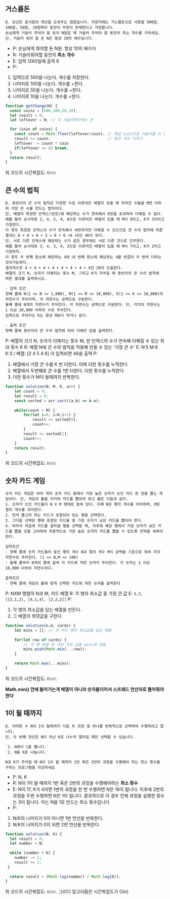 ## 거스름돈

```
Q. 당신은 음식점의 계산을 도와주는 점원입니다. 카운터에는 거스름돈으로 사용할 500원, 100원, 50원, 10원짜리 동전이 무한이 존재한다고 가정합니다. 
손님에게 거슬러 주어야 할 돈이 N원일 때 거슬러 주어야 할 동전의 최소 개수를 구하세요. 단, 거슬러 줘야 할 돈 N은 항상 10의 배수입니다.
```

- P: 손님에게 줘야할 돈 N원. 항상 10의 배수다
- R: 거슬러줘야할 동전의 **최소 개수**
- E: 입력 1260일때 출력 6
- P:
1. 입력으로 500을 나눈다. 개수를 저장한다.
2. 나머지로 100을 나눈다. 개수를 +한다.
3. 나머지로 50을 나눈다. 개수를 +한다.
4. 나머지로 10을 나눈다. 개수를 +한다.


```js
function getChange(N) {
  const coins = [500,100,50,10];
  let result = 0;
  let leftover = N; // 더 거슬러줘야하는 돈

  for (coin of coins) {
    const count = Math.floor(leftover/coin); // 해당 coin으로 거슬러줄 수 있을때 그 동전의 개수
    result += count;                         // 동전 개수 더하기
    leftover -= count * coin
    if(leftover <= 0) break;
  }
  return result;
}
```

위 코드의 시간복잡도: `O(n)`

## 큰 수의 법칙

```
Q. 동빈이의 큰 수의 법칙은 다양한 수로 이루어진 배열이 있을 때 주어진 수들을 M번 더하여 가장 큰 수를 만드는 법칙이다.
단, 배열의 특정한 인덱스(번호)에 해당하는 수가 연속해서 K번을 초과하여 더해질 수 없다.
예를 들어 순서대로 2, 4, 5, 4, 6으로 이루어진 배열이 있을 때 M이 8이고, K가 3이라고 가정한다.
이 경우 특정한 인덱스의 수가 연속해서 세번까지만 더해질 수 있으므로 큰 수의 법칙에 따른 결과는 6 + 6 + 6 + 5 + 6 + 6 +6 +5인 46이 된다.
단, 서로 다른 인덱스에 해당하는 수가 같은 경우에도 서로 다른 것으로 간주한다.
예를 들어 순서대로 3, 4, 3, 4, 3으로 이루어진 배열이 있을 때 M이 7이고, K가 2라고 가정하자.
이 경우 두 번째 원소에 해당하는 4와 네 번째 원소에 해당하는 4를 번갈아 두 번씩 더하는 것이가능하다.
결과적으로 4 + 4 + 4 + 4 + 4 + 4 + 4 + 4인 28이 도출된다.
배열의 크기 N, 숫자가 더해지는 횟수 M, 그리고 K가 주어질 때 동빈이의 큰 수의 법칙에 따른 결과를 출력하시오.

- 입력 조건
첫째 줄에 N(2 <= N <= 1,000), M(1 <= M <= 10,000), K(1 <= K <= 10,000)의 자연수가 주어지며, 각 자연수는 공백으로 구분한다.
둘째 줄에 N개의 자연수가 주어진다. 각 자연수는 공백으로 구분한다. 단, 각각의 자연수는 1 이상 10,000 이하의 수로 주어진다.
입력으로 주어지는 K는 항상 M보다 작거나 같다.

- 출력 조건
첫째 줄에 동빈이의 큰 수의 법칙에 따라 더해진 답을 출력한다.
```

P: 배열의 크기 N, 숫자가 더해지는 횟수 M, 한 인덱스의 수가 연속해 더해질 수 있는 최대 횟수 K
R: 배열 N에 큰 수의 법칙을 적용해 만들 수 있는 '가장 큰 수'
E: N:5 M:8 K:3 / 배열: [2 4 5 4 6] 이 입력되면 46을 출력
P: 
1. 배열에서 가장 큰 수를 K 번 더한다. 이때 더한 횟수를 누적한다.
2. 배열에서 두번쨰로 큰 수를 1번 더한다. 더한 횟수를 누적한다.
3. 더한 횟수가 M이 될때까지 반복한다.

```js
function solution(N, M, K, arr) {
    let count = 0;
    let result = 0;
    const sorted = arr.sort((a,b) => b-a); 
    
    while(count < M) {
        for(let i=0; i<K;i++) {
            result += sorted[0];
            count++;
        }
        result += sorted[1];
        count++;
    }
    return result;
}
```

위 코드의 시간복잡도: `O(n)`

## 숫자 카드 게임

```
숫자 카드 게임은 여러 개의 숫자 카드 중에서 가장 높은 숫자가 쓰인 카드 한 장을 뽑는 게임이다. 단, 게임의 룰을 지키며 카드를 뽑아야 하고 룰은 다음과 같다.
1. 숫자가 쓰인 카드들이 N X M 형태로 놓여 있다. 이때 N은 행의 개수를 의미하며, M은 열의 개수를 의미한다.
2. 먼저 뽑고자 하는 카드가 포함되어 있는 행을 선택한다.
3. 그다음 선택된 행에 포함된 카드들 중 가장 숫자가 낮은 카드를 뽑아야 한다.
4. 따라서 처음에 카드를 골라낼 행을 선택할 때, 이후에 해당 행에서 가장 숫자가 낮은 카드를 뽑을 것을 고려하여 최종적으로 가장 높은 숫자의 카드를 뽑을 수 있도록 전략을 세워야 한다.

입력조건
- 첫째 줄에 숫자 카드들이 놓인 행의 개수 N과 열의 개수 M이 공백을 기준으로 하여 각각 자연수로 주어진다. (1 <= N,M <= 100)
- 둘째 줄부터 N개의 줄에 걸쳐 각 카드에 적힌 숫자가 주어진다. 각 숫자는 1 이상 10,000 이하의 자연수이다.

출력조건
- 첫째 줄에 게임의 룰에 맞게 선택한 카드에 적힌 숫자를 출력한다
```

P: NXM 행렬의 N과 M, 카드 배열
R: 각 행의 최소값 중 가장 큰 값
E: `3,3, [[3,1,2], [4,1,4], [2,2,2]]`
P: 
1. 각 행의 최소값을 담는 배열을 만든다.
2. 그 배열의 최댓값을 구한다.

```js
function solution(n,m, cards) {
    let mins = []; // 각 카드 행의 최소값을 담는 배열
    
    for(let row of cards) {
        // 각 행 정렬 후 가장 작은 값을 mins에 넣음
        mins.push(Math.min(...row)); 
    }
    
    return Math.max(...mins);
}
```

위 코드의 시간복잡도: `O(n)`.

**Math.min() 안에 들어가는게 배열이 아니라 숫자들이어서 스프레드 연산자로 풀어줘야한다**


## 1이 될 때까지

```
Q. 어떠한 수 N이 1이 될때까지 다음 두 과정 중 하나를 반복적으로 선택하여 수행하려고 합니다. 
단, 두 번째 연산은 N이 아닌 K로 나누어 떨어질 때만 선택할 수 있습니다. 

`1. N에서 1을 뺍니다.`
`2. N을 K로 나눕니다.`

N과 K가 주어질 때 N이 1이 될 때까지 1번 혹은 2번의 과정을 수행해야 하는 최소 횟수를 구하는 프로그램을 작성하세요
```

- P: N, K
- R: N이 1이 될 때까지 1번 혹은 2번의 과정을 수행해야하는 **최소 횟수**
- E: N이 17, K가 4라면 1번의 과정을 한 번 수행하면 N은 16이 됩니다. 이후에 2번의 과정을 두번 수행하면 N은 1이 됩니다. 
결과적으로 이 경우 전체 과정을 실행한 횟수는 3이 됩니다. 이는 N을 1로 만드는 최소 횟수입니다
- P:
1. N/K의 나머지가 0이 아니면 1번 연산을 반복한다.
2. N/K의 나머지가 0이 되면 2번 연산을 반복한다.

```js
function solution(N, K) {
  let result = 0;
  let number = N;
    
  while (number % K) {
    number -= 1;
    result += 1;
 }
 
  return result + (Math.log(number) / Math.log(K));
}
```

위 코드의 시간복잡도: `O(n)`.
그리디 알고리즘은 시간복잡도가 O(n)
